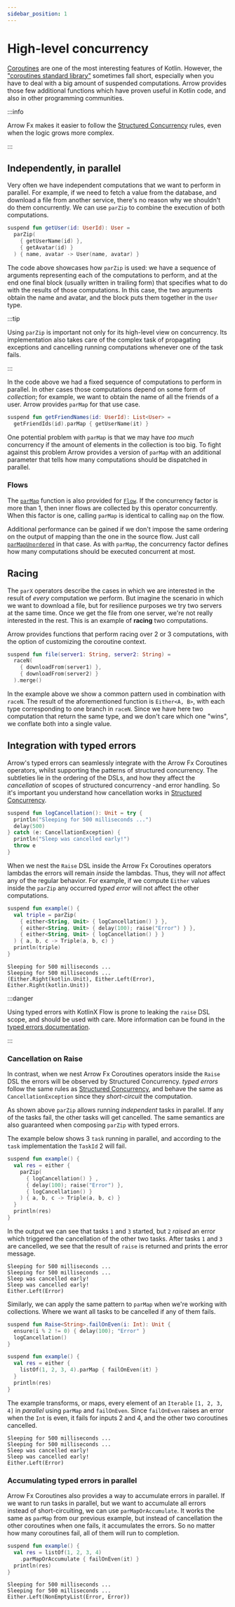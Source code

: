 ```yaml
---
sidebar_position: 1
---
```


# High-level concurrency

<!--- TEST_NAME ParallelTest -->

[Coroutines](https://kotlinlang.org/docs/coroutines-guide.html) are one of the
most interesting features of Kotlin. However, the ["coroutines standard library"](https://kotlinlang.org/api/kotlinx.coroutines/kotlinx-coroutines-core/kotlinx.coroutines/)
sometimes fall short, especially when you have to deal with a big amount of
suspended computations. Arrow provides those few additional functions which have
proven useful in Kotlin code, and also in other programming communities.

:::info

Arrow Fx makes it easier to follow the [Structured Concurrency](https://kotlinlang.org/docs/composing-suspending-functions.html#structured-concurrency-with-async)
rules, even when the logic grows more complex.

:::

## Independently, in parallel

Very often we have independent computations that we want to perform in parallel.
For example, if we need to fetch a value from the database, and download a file
from another service, there's no reason why we shouldn't do them concurrently.
We can use `parZip` to combine the execution of both computations.

<!--- INCLUDE
import arrow.fx.coroutines.parZip
typealias UserId = Int
data class User(val name: String, val avatar: String)
suspend fun getUserName(id: UserId): String = "$id-name"
suspend fun getAvatar(id: UserId): String = "$id-avatar"
-->
```kotlin
suspend fun getUser(id: UserId): User =
  parZip(
    { getUserName(id) },
    { getAvatar(id) }
  ) { name, avatar -> User(name, avatar) }
```
<!--- KNIT example-parallel-01.kt -->

The code above showcases how `parZip` is used: we have a sequence of arguments
representing each of the computations to perform, and at the end one final
block (usually written in trailing form) that specifies what to do with the
results of those computations. In this case, the two arguments obtain the name
and avatar, and the block puts them together in the `User` type.

:::tip

Using `parZip` is important not only for its high-level view on concurrency.
Its implementation also takes care of the complex task of propagating exceptions
and cancelling running computations whenever one of the task fails.

:::

In the code above we had a fixed sequence of computations to perform in parallel.
In other cases those computations depend on some form of _collection_; for example,
we want to obtain the name of all the friends of a user. Arrow provides `parMap`
for that use case.

<!--- INCLUDE
import arrow.fx.coroutines.parMap
typealias UserId = Int
data class User(val name: String)
suspend fun getFriendIds(id: UserId): List<UserId> = listOf(1, 2, 3)
suspend fun getUserName(id: UserId): User = User("$id-name")
-->
```kotlin
suspend fun getFriendNames(id: UserId): List<User> =
  getFriendIds(id).parMap { getUserName(it) }
```
<!--- KNIT example-parallel-02.kt -->

One potential problem with `parMap` is that we may have _too much_ concurrency
if the amount of elements in the collection is too big. To fight against this
problem Arrow provides a version of `parMap` with an additional parameter that
tells how many computations should be dispatched in parallel.

### Flows

The [`parMap`](https://arrow-kt.io/docs/apidocs/arrow-fx-coroutines/arrow.fx.coroutines/par-map.html)
function is also provided for [`Flow`](https://kotlinlang.org/api/kotlinx.coroutines/kotlinx-coroutines-core/kotlinx.coroutines.flow/).
If the concurrency factor is more than 1, then inner flows are collected by this operator concurrently.
When this factor is one, calling `parMap` is identical to calling `map` on the flow.

Additional performance can be gained if we don't impose the same ordering on
the output of mapping than the one in the source flow. Just call [`parMapUnordered`](https://arrow-kt.io/docs/apidocs/arrow-fx-coroutines/arrow.fx.coroutines/par-map-unordered.html)
in that case. As with `parMap`, the concurrency factor defines how many
computations should be executed concurrent at most.

## Racing

The `parX` operators describe the cases in which we are interested in the result
of _every_ computation we perform. But imagine the scenario in which we want to
download a file, but for resilience purposes we try two servers at the same
time. Once we get the file from one server, we're not really interested in the 
rest. This is an example of **racing** two computations.

Arrow provides functions that perform racing over 2 or 3 computations, with the
option of customizing the coroutine context.

<!--- INCLUDE
import arrow.core.merge
import arrow.fx.coroutines.raceN
suspend fun downloadFrom(url: String): Unit = Unit
-->
```kotlin
suspend fun file(server1: String, server2: String) =
  raceN(
    { downloadFrom(server1) },
    { downloadFrom(server2) }
  ).merge()
```
<!--- KNIT example-parallel-03.kt -->

In the example above we show a common pattern used in combination with `raceN`.
The result of the aforementioned function is `Either<A, B>`, with each type
corresponding to one branch in `raceN`. Since we have here two computation that
return the same type, and we don't care which one "wins", we conflate both into
a single value.

## Integration with typed errors

Arrow's typed errors can seamlessly integrate with the Arrow Fx Coroutines operators, whilst supporting the patterns of structured concurrency.
The subtleties lie in the ordering of the DSLs, and how they affect the _cancellation_ of scopes of structured concurrency -and error handling.
So it's important you understand how cancellation works in [Structured Concurrency](https://kotlinlang.org/docs/cancellation-and-timeouts.html).

<!--- INCLUDE
import arrow.core.raise.either
import arrow.fx.coroutines.parZip
import kotlinx.coroutines.CancellationException
import kotlinx.coroutines.delay
-->
```kotlin
suspend fun logCancellation(): Unit = try {
  println("Sleeping for 500 milliseconds ...")
  delay(500)
} catch (e: CancellationException) {
  println("Sleep was cancelled early!")
  throw e
}
```

When we nest the `Raise` DSL inside the Arrow Fx Coroutines operators lambdas the errors will remain _inside_ the lambdas. Thus, they will _not_ affect any of the regular behavior.
For example, if we compute `Either` values inside the `parZip` any occurred _typed error_ will not affect the other computations. 

```kotlin
suspend fun example() {
  val triple = parZip(
    { either<String, Unit> { logCancellation() } },
    { either<String, Unit> { delay(100); raise("Error") } },
    { either<String, Unit> { logCancellation() } }
  ) { a, b, c -> Triple(a, b, c) }
  println(triple)
}
```
<!--- KNIT example-parallel-04.kt -->

```text
Sleeping for 500 milliseconds ...
Sleeping for 500 milliseconds ...
(Either.Right(kotlin.Unit), Either.Left(Error), Either.Right(kotlin.Unit))
```
<!--- TEST -->

:::danger

Using typed errors with KotlinX Flow is prone to leaking the `raise` DSL scope, and should be used with care.
More information can be found in the [typed errors documentation](../../typed-errors).

:::

### Cancellation on Raise

In contrast, when we nest Arrow Fx Coroutines operators inside the `Raise` DSL the errors will be observed by Structured Concurrency.
_typed errors_ follow the same rules as [Structured Concurrency](https://kotlinlang.org/docs/cancellation-and-timeouts.html), and behave the same as `CancellationException` since they _short-circuit_ the computation.

As shown above `parZip` allows running _independent_ tasks in parallel. If any of the tasks fail, the other tasks will get cancelled.
The same semantics are also guaranteed when composing `parZip` with typed errors.

The example below shows 3 `task` running in parallel, and according to the `task` implementation the `TaskId` 2 will fail.

<!--- INCLUDE
import kotlinx.coroutines.delay
import arrow.core.raise.Raise
import arrow.core.raise.either
import arrow.fx.coroutines.parZip
import kotlin.time.Duration.Companion.milliseconds
import kotlin.coroutines.cancellation.CancellationException

suspend fun logCancellation(): Unit = try {
  println("Sleeping for 500 milliseconds ...")
  delay(500)
} catch (e: CancellationException) {
  println("Sleep was cancelled early!")
  throw e
}
-->
```kotlin
suspend fun example() {
  val res = either {
    parZip(
      { logCancellation() } ,
      { delay(100); raise("Error") },
      { logCancellation() }
    ) { a, b, c -> Triple(a, b, c) }
  }
  println(res)
}
```
<!--- KNIT example-parallel-05.kt -->

In the output we can see that tasks `1` and `3` started, but `2` _raised_ an error which triggered the cancellation of the other two tasks.
After tasks `1` and `3` are cancelled, we see that the result of `raise` is returned and prints the error message.

```text
Sleeping for 500 milliseconds ...
Sleeping for 500 milliseconds ...
Sleep was cancelled early!
Sleep was cancelled early!
Either.Left(Error)
```
<!--- TEST -->

Similarly, we can apply the same pattern to `parMap` when we're working with collections. Where we want all tasks to be cancelled if any of them fails.

<!--- INCLUDE
import kotlinx.coroutines.delay
import arrow.core.raise.Raise
import arrow.core.raise.either
import arrow.core.raise.ensure
import arrow.fx.coroutines.parMap
import kotlin.coroutines.cancellation.CancellationException

suspend fun logCancellation(): Unit = try {
  println("Sleeping for 500 milliseconds ...")
  delay(500)
} catch (e: CancellationException) {
  println("Sleep was cancelled early!")
  throw e
}
-->
```kotlin
suspend fun Raise<String>.failOnEven(i: Int): Unit {
  ensure(i % 2 != 0) { delay(100); "Error" }
  logCancellation()
}

suspend fun example() {
  val res = either {
    listOf(1, 2, 3, 4).parMap { failOnEven(it) }
  }
  println(res)
}
```
<!--- KNIT example-parallel-06.kt -->

The example transforms, or maps, every element of an `Iterable` `[1, 2, 3, 4]` in _parallel_ using `parMap` and `failOnEven`.
Since `failOnEven` raises an error when the `Int` is even, it fails for inputs 2 and 4, and the other two coroutines cancelled.

```text
Sleeping for 500 milliseconds ...
Sleeping for 500 milliseconds ...
Sleep was cancelled early!
Sleep was cancelled early!
Either.Left(Error)
```
<!--- TEST -->

### Accumulating typed errors in parallel

Arrow Fx Coroutines also provides a way to accumulate errors in parallel.
If we want to run tasks in parallel, but we want to accumulate all errors instead of short-circuiting, we can use `parMapOrAccumulate`.
It works the same as `parMap` from our previous example, but instead of cancellation the other coroutines when one fails, it accumulates the errors.
So no matter how many coroutines fail, all of them will run to completion.

```kotlin
suspend fun example() {
  val res = listOf(1, 2, 3, 4)
    .parMapOrAccumulate { failOnEven(it) }
  println(res)
}
```

```text
Sleeping for 500 milliseconds ...
Sleeping for 500 milliseconds ...
Either.Left(NonEmptyList(Error, Error))
```

